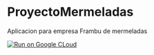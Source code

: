 # ProyectoMermeladas
Aplicacion para empresa Frambu de mermeladas

[![Run on Google CLoud](https://storage.googleapis.com/cloudrun/button.svg)](https//console.cloud.google.com/cloudshell/editor?shellony=true&cloudshell_image=gcr.io/cloudrun/button&cloudshell_git_repo=https://github.com/AlexLiCa/ProyectoMermeladas.git)
